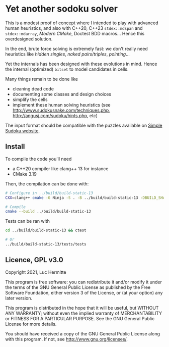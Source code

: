 # Yet another sodoku solver

This is a modest proof of concept where I intended to play with advanced human
heuristics, and also with C++20, C++23 `stdex::mdspan` and `stdex::mdarray`,
_Modern CMake_, Doctest BDD macros... Hence this overdesigned solution.

In the end, brute force solving is extremely fast: we don't really need
heuristics like _hidden singles_, _naked pairs/triples_, _pointing_...

Yet the internals has been designed with these evolutions in mind. Hence the
internal (optimized) `bitset` to model candidates in cells.

Many things remain to be done like

- cleaning dead code
- documenting some classes and design choices
- simplify the cells
- implement these human solving heuristics (see
  http://www.sudokusnake.com/techniques.php,
  http://angusj.com/sudoku/hints.php, etc)

The input format should be compatible with the puzzles available on
[Simple Sudoku website](http://www.angusj.com/sudoku/).


## Install
To compile the code you'll need

- a C++20 compiler like clang++ 13 for instance
- CMake 3.19

Then, the compilation can be done with:

```bash
# Configure in ../build/build-static-13
CXX=clang++ cmake -G Ninja -S . -B ../build/build-static-13 -DBUILD_SHARED_LIBS=NO  -DCMAKE_BUILD_TYPE=Release  -DCMAKE_CXX_FLAGS='-stdlib=libc++ -Wall -Wextra' -DCMAKE_EXE_LINKER_FLAGS='-stdlib=libc++' -DCMAKE_EXPORT_COMPILE_COMMANDS=On

# Compile
cmake --build ../build/build-static-13
```

Tests can be ran with

```bash
cd ../build/build-static-13 && ctest

# Or
../build/build-static-13/tests/tests
```

## Licence, GPL v3.0
Copyright 2021, Luc Hermitte

This program is free software: you can redistribute it and/or modify it under
the terms of the GNU General Public License as published by the Free Software
Foundation, either version 3 of the License, or (at your option) any later
version.

This program is distributed in the hope that it will be useful, but WITHOUT ANY
WARRANTY; without even the implied warranty of MERCHANTABILITY or FITNESS FOR A
PARTICULAR PURPOSE. See the GNU General Public License for more details.

You should have received a copy of the GNU General Public License along with
this program. If not, see http://www.gnu.org/licenses/.
